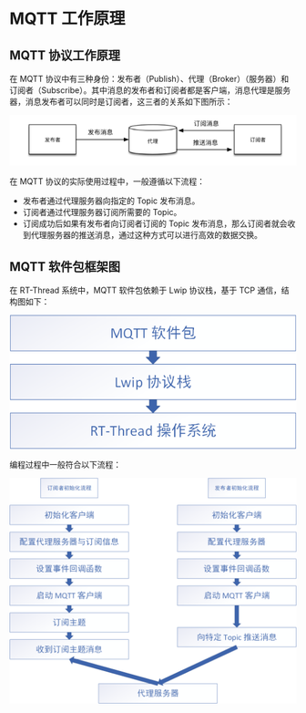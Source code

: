# MQTT 工作原理

## MQTT 协议工作原理
在 MQTT 协议中有三种身份：发布者（Publish）、代理（Broker）（服务器）和订阅者（Subscribe）。其中消息的发布者和订阅者都是客户端，消息代理是服务器，消息发布者可以同时是订阅者，这三者的关系如下图所示：

![img](figures/mqtt_principle.png) 

在 MQTT 协议的实际使用过程中，一般遵循以下流程：

- 发布者通过代理服务器向指定的 Topic 发布消息。
- 订阅者通过代理服务器订阅所需要的 Topic。
- 订阅成功后如果有发布者向订阅者订阅的 Topic 发布消息，那么订阅者就会收到代理服务器的推送消息，通过这种方式可以进行高效的数据交换。

## MQTT 软件包框架图

在 RT-Thread 系统中，MQTT 软件包依赖于 Lwip 协议栈，基于 TCP 通信，结构图如下：

![1530931499681](figures/mqtt_struct.png)

编程过程中一般符合以下流程：

![1530931665879](figures/mqtt_program.png)
